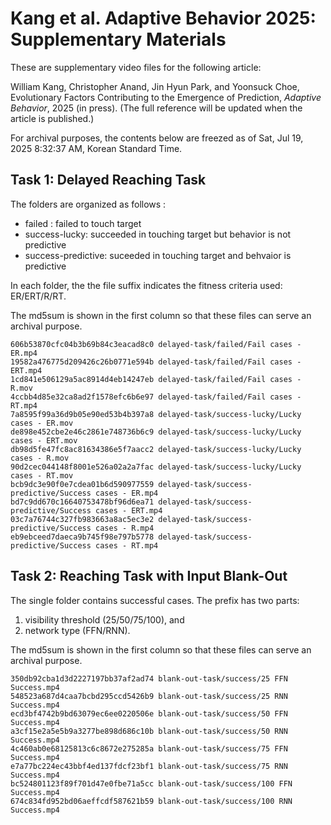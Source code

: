 # Kang et al. Adaptive Behavior 2025: Supplementary Materials

These are supplementary video files for the following article:

William Kang, Christopher Anand, Jin Hyun Park, and Yoonsuck Choe, Evolutionary Factors Contributing to the Emergence of Prediction, *Adaptive Behavior*, 2025 (in press). (The full reference will be updated when the article is published.)

For archival purposes, the contents below are freezed as of Sat, Jul 19, 2025  8:32:37 AM, Korean Standard Time.

## Task 1: Delayed Reaching Task

The folders are organized as follows :
* failed : failed to touch target
* success-lucky: succeeded in touching target but behavior is not predictive
* success-predictive: suceeded in touching target and behvaior is predictive

In each folder, the the file suffix indicates the fitness criteria used: ER/ERT/R/RT.

The md5sum is shown in the first column so that these files can serve an archival purpose.

```
606b53870cfc04b3b69b84c3eacad8c0 delayed-task/failed/Fail cases - ER.mp4
19582a476775d209426c26b0771e594b delayed-task/failed/Fail cases - ERT.mp4
1cd841e506129a5ac8914d4eb14247eb delayed-task/failed/Fail cases - R.mov
4ccbb4d85e32ca8ad2f1578efc6b6e97 delayed-task/failed/Fail cases - RT.mp4
7a8595f99a36d9b05e90ed53b4b397a8 delayed-task/success-lucky/Lucky cases - ER.mov
de898e452cbe2e46c2861e748736b6c9 delayed-task/success-lucky/Lucky cases - ERT.mov
db98d5fe47fc8ac81634386e5f7aacc2 delayed-task/success-lucky/Lucky cases - R.mov
90d2cec044148f8001e526a02a2a7fac delayed-task/success-lucky/Lucky cases - RT.mov
bcb9dc3e90f0e7cdea01b6d590977559 delayed-task/success-predictive/Success cases - ER.mp4
bd7c9dd670c16640753478bf96d6ea71 delayed-task/success-predictive/Success cases - ERT.mp4
03c7a76744c327fb983663a8ac5ec3e2 delayed-task/success-predictive/Success cases - R.mp4
eb9ebceed7daeca9b745f98e797b5778 delayed-task/success-predictive/Success cases - RT.mp4
```

## Task 2: Reaching Task with Input Blank-Out

The single folder contains successful cases. The prefix has two parts: 
1. visibility threshold (25/50/75/100), and 
1. network type (FFN/RNN).

The md5sum is shown in the first column so that these files can serve an archival purpose.

```
350db92cba1d3d2227197bb37af2ad74 blank-out-task/success/25 FFN Success.mp4
548523a687d4caa7bcbd295ccd5426b9 blank-out-task/success/25 RNN Success.mp4
ecd3bf4742b9bd63079ec6ee0220506e blank-out-task/success/50 FFN Success.mp4
a3cf15e2a5e5b9a3277be898d686c10b blank-out-task/success/50 RNN Success.mp4
4c460ab0e68125813c6c8672e275285a blank-out-task/success/75 FFN Success.mp4
e7a77bc224ec43bbf4ed137fdcf23bf1 blank-out-task/success/75 RNN Success.mp4
bc524801123f89f701d47e0fbe71a5cc blank-out-task/success/100 FFN Success.mp4
674c834fd952bd06aeffcdf587621b59 blank-out-task/success/100 RNN Success.mp4
```
